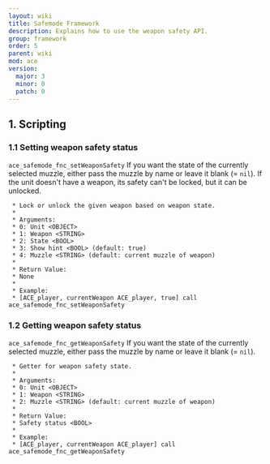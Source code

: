 ```yaml
---
layout: wiki
title: Safemode Framework
description: Explains how to use the weapon safety API.
group: framework
order: 5
parent: wiki
mod: ace
version:
  major: 3
  minor: 0
  patch: 0
---
```


## 1. Scripting

### 1.1 Setting weapon safety status

`ace_safemode_fnc_setWeaponSafety`
If you want the state of the currently selected muzzle, either pass the muzzle by name or leave it blank (= `nil`).
If the unit doesn't have a weapon, its safety can't be locked, but it can be unlocked.

```sqf
 * Lock or unlock the given weapon based on weapon state.
 *
 * Arguments:
 * 0: Unit <OBJECT>
 * 1: Weapon <STRING>
 * 2: State <BOOL>
 * 3: Show hint <BOOL> (default: true)
 * 4: Muzzle <STRING> (default: current muzzle of weapon)
 *
 * Return Value:
 * None
 *
 * Example:
 * [ACE_player, currentWeapon ACE_player, true] call ace_safemode_fnc_setWeaponSafety
```

### 1.2 Getting weapon safety status

`ace_safemode_fnc_getWeaponSafety`
If you want the state of the currently selected muzzle, either pass the muzzle by name or leave it blank (= `nil`).

```sqf
 * Getter for weapon safety state.
 *
 * Arguments:
 * 0: Unit <OBJECT>
 * 1: Weapon <STRING>
 * 2: Muzzle <STRING> (default: current muzzle of weapon)
 *
 * Return Value:
 * Safety status <BOOL>
 *
 * Example:
 * [ACE_player, currentWeapon ACE_player] call ace_safemode_fnc_getWeaponSafety
```
